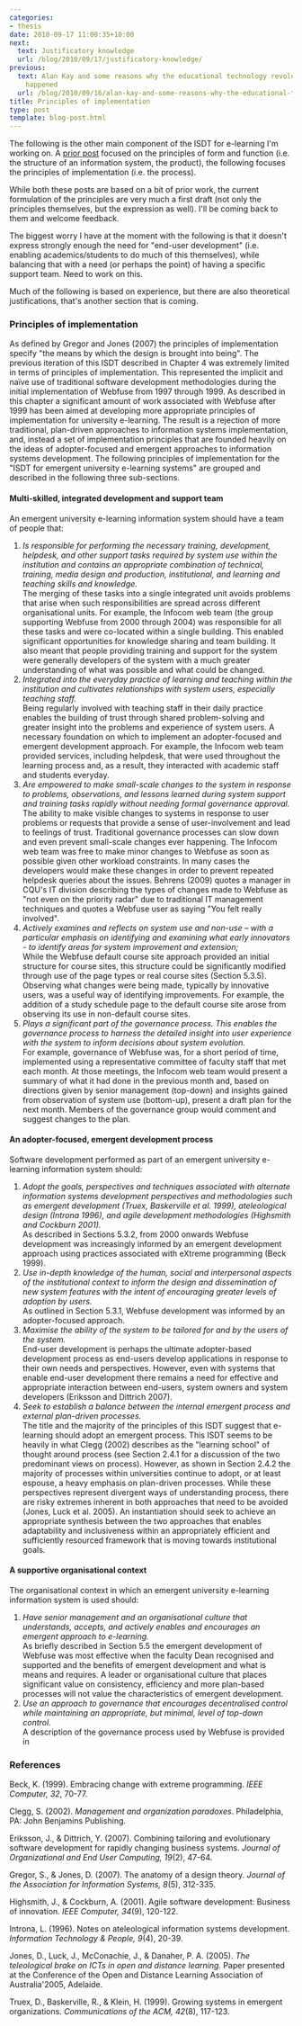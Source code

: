 ```yaml
---
categories:
- thesis
date: 2010-09-17 11:00:35+10:00
next:
  text: Justificatory knowledge
  url: /blog/2010/09/17/justificatory-knowledge/
previous:
  text: Alan Kay and some reasons why the educational technology revolution hasn&#039;t
    happened
  url: /blog/2010/09/16/alan-kay-and-some-reasons-why-the-educational-technology-revolution-hasnt-happened/
title: Principles of implementation
type: post
template: blog-post.html
---
```

The following is the other main component of the ISDT for e-learning I'm working on. A [prior post](/blog/2010/09/15/principles-of-form-and-function/) focused on the principles of form and function (i.e. the structure of an information system, the product), the following focuses the principles of implementation (i.e. the process).

While both these posts are based on a bit of prior work, the current formulation of the principles are very much a first draft (not only the principles themselves, but the expression as well). I'll be coming back to them and welcome feedback.

The biggest worry I have at the moment with the following is that it doesn't express strongly enough the need for "end-user development" (i.e. enabling academics/students to do much of this themselves), while balancing that with a need (or perhaps the point) of having a specific support team. Need to work on this.

Much of the following is based on experience, but there are also theoretical justifications, that's another section that is coming.

### Principles of implementation

As defined by Gregor and Jones (2007) the principles of implementation specify "the means by which the design is brought into being". The previous iteration of this ISDT described in Chapter 4 was extremely limited in terms of principles of implementation. This represented the implicit and naïve use of traditional software development methodologies during the initial implementation of Webfuse from 1997 through 1999. As described in this chapter a significant amount of work associated with Webfuse after 1999 has been aimed at developing more appropriate principles of implementation for university e-learning. The result is a rejection of more traditional, plan-driven approaches to information systems implementation, and, instead a set of implementation principles that are founded heavily on the ideas of adopter-focused and emergent approaches to information systems development. The following principles of implementation for the "ISDT for emergent university e-learning systems" are grouped and described in the following three sub-sections.

#### Multi-skilled, integrated development and support team

An emergent university e-learning information system should have a team of people that:

1. _Is responsible for performing the necessary training, development, helpdesk, and other support tasks required by system use within the institution and contains an appropriate combination of technical, training, media design and production, institutional, and learning and teaching skills and knowledge._  
    The merging of these tasks into a single integrated unit avoids problems that arise when such responsibilities are spread across different organisational units. For example, the Infocom web team (the group supporting Webfuse from 2000 through 2004) was responsible for all these tasks and were co-located within a single building. This enabled significant opportunities for knowledge sharing and team building. It also meant that people providing training and support for the system were generally developers of the system with a much greater understanding of what was possible and what could be changed.
2. _Integrated into the everyday practice of learning and teaching within the institution and cultivates relationships with system users, especially teaching staff._  
    Being regularly involved with teaching staff in their daily practice enables the building of trust through shared problem-solving and greater insight into the problems and experience of system users. A necessary foundation on which to implement an adopter-focused and emergent development approach. For example, the Infocom web team provided services, including helpdesk, that were used throughout the learning process and, as a result, they interacted with academic staff and students everyday.
3. _Are empowered to make small-scale changes to the system in response to problems, observations, and lessons learned during system support and training tasks rapidly without needing formal governance approval._  
    The ability to make visible changes to systems in response to user problems or requests that provide a sense of user-involvement and lead to feelings of trust. Traditional governance processes can slow down and even prevent small-scale changes ever happening. The Infocom web team was free to make minor changes to Webfuse as soon as possible given other workload constraints. In many cases the developers would make these changes in order to prevent repeated helpdesk queries about the issues. Behrens (2009) quotes a manager in CQU's IT division describing the types of changes made to Webfuse as "not even on the priority radar" due to traditional IT management techniques and quotes a Webfuse user as saying "You felt really involved".
4. _Actively examines and reflects on system use and non-use – with a particular emphasis on identifying and examining what early innovators - to identify areas for system improvement and extension;_  
    While the Webfuse default course site approach provided an initial structure for course sites, this structure could be significantly modified through use of the page types or real course sites (Section 5.3.5). Observing what changes were being made, typically by innovative users, was a useful way of identifying improvements. For example, the addition of a study schedule page to the default course site arose from observing its use in non-default course sites.
5. _Plays a significant part of the governance process. This enables the governance process to harness the detailed insight into user experience with the system to inform decisions about system evolution._  
    For example, governance of Webfuse was, for a short period of time, implemented using a representative committee of faculty staff that met each month. At those meetings, the Infocom web team would present a summary of what it had done in the previous month and, based on directions given by senior management (top-down) and insights gained from observation of system use (bottom-up), present a draft plan for the next month. Members of the governance group would comment and suggest changes to the plan.

#### An adopter-focused, emergent development process

Software development performed as part of an emergent university e-learning information system should:

1. _Adopt the goals, perspectives and techniques associated with alternate information systems development perspectives and methodologies such as emergent development (Truex, Baskerville et al. 1999), ateleological design (Introna 1996), and agile development methodologies (Highsmith and Cockburn 2001)._  
    As described in Sections 5.3.2, from 2000 onwards Webfuse development was increasingly informed by an emergent development approach using practices associated with eXtreme programming (Beck 1999).
2. _Use in-depth knowledge of the human, social and interpersonal aspects of the institutional context to inform the design and dissemination of new system features with the intent of encouraging greater levels of adoption by users._  
    As outlined in Section 5.3.1, Webfuse development was informed by an adopter-focused approach.
3. _Maximise the ability of the system to be tailored for and by the users of the system._  
    End-user development is perhaps the ultimate adopter-based development process as end-users develop applications in response to their own needs and perspectives. However, even with systems that enable end-user development there remains a need for effective and appropriate interaction between end-users, system owners and system developers (Eriksson and Dittrich 2007).
4. _Seek to establish a balance between the internal emergent process and external plan-driven processes._  
    The title and the majority of the principles of this ISDT suggest that e-learning should adopt an emergent process. This ISDT seems to be heavily in what Clegg (2002) describes as the "learning school" of thought around process (see Section 2.4.1 for a discussion of the two predominant views on process). However, as shown in Section 2.4.2 the majority of processes within universities continue to adopt, or at least espouse, a heavy emphasis on plan-driven processes. While these perspectives represent divergent ways of understanding process, there are risky extremes inherent in both approaches that need to be avoided (Jones, Luck et al. 2005). An instantiation should seek to achieve an appropriate synthesis between the two approaches that enables adaptability and inclusiveness within an appropriately efficient and sufficiently resourced framework that is moving towards institutional goals.

#### A supportive organisational context

The organisational context in which an emergent university e-learning information system is used should:

1. _Have senior management and an organisational culture that understands, accepts, and actively enables and encourages an emergent approach to e-learning._  
    As briefly described in Section 5.5 the emergent development of Webfuse was most effective when the faculty Dean recognised and supported and the benefits of emergent development and what is means and requires. A leader or organisational culture that places significant value on consistency, efficiency and more plan-based processes will not value the characteristics of emergent development.
2. _Use an approach to governance that encourages decentralised control while maintaining an appropriate, but minimal, level of top-down control._  
    A description of the governance process used by Webfuse is provided in

### References

Beck, K. (1999). Embracing change with extreme programming. _IEEE Computer, 32_, 70-77.

Clegg, S. (2002). _Management and organization paradoxes_. Philadelphia, PA: John Benjamins Publishing.

Eriksson, J., & Dittrich, Y. (2007). Combining tailoring and evolutionary software development for rapidly changing business systems. _Journal of Organizational and End User Computing, 19_(2), 47-64.

Gregor, S., & Jones, D. (2007). The anatomy of a design theory. _Journal of the Association for Information Systems, 8_(5), 312-335.

Highsmith, J., & Cockburn, A. (2001). Agile software development: Business of innovation. _IEEE Computer, 34_(9), 120-122.

Introna, L. (1996). Notes on ateleological information systems development. _Information Technology & People, 9_(4), 20-39.

Jones, D., Luck, J., McConachie, J., & Danaher, P. A. (2005). _The teleological brake on ICTs in open and distance learning._ Paper presented at the Conference of the Open and Distance Learning Association of Australia'2005, Adelaide.

Truex, D., Baskerville, R., & Klein, H. (1999). Growing systems in emergent organizations. _Communications of the ACM, 42_(8), 117-123.